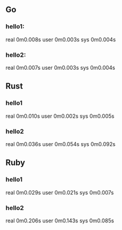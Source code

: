 ## Go
###   hello1:

real	0m0.008s
user	0m0.003s
sys	0m0.004s

###   hello2:

real	0m0.007s
user	0m0.003s
sys	0m0.004s

## Rust
###   hello1

real	0m0.010s
user	0m0.002s
sys	0m0.005s

###   hello2

real	0m0.036s
user	0m0.054s
sys	0m0.092s

## Ruby
###   hello1

real	0m0.029s
user	0m0.021s
sys	0m0.007s

###   hello2

real	0m0.206s
user	0m0.143s
sys	0m0.085s